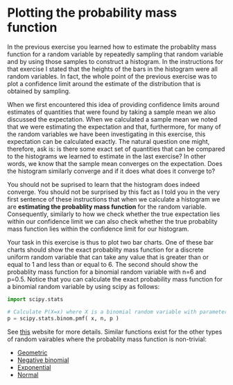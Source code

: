 # Plotting the probability mass function

In the previous exercise you learned how to estimate the probablity mass function for a random variable by repeatedly sampling that random variable and by using those samples to construct a histogram.  In the instructions for that exercise I stated that the heights of the bars in the histogram were all random variables.  In fact, the whole point of the previous exercise was to plot a confidence limit around the estimate of the distribution that is obtained by sampling.

When we first encountered this idea of providing confidence limits around estimates of quantities that were found by taking a sample mean we also discussed  the expectation.  When we calculated a sample mean we noted that we were estimating the expectation and that, furthermore, for many of the random variables we have been investigating in this exercise, this expectation can be calculated exactly.  The natural question one might, therefore, ask is: is there some exact set of quantities that can be compared to the histograms we learned to estimate in the last exercise?  In other words, we know that the sample mean converges on the expectation.  Does the histogram similarly converge and if it does what does it converge to?

You should not be suprised to learn that the histogram does indeed converge.  You should not be surprised by this fact as I told you in the very first sentence of these instructions that when we calculate a histogram we are __estimating the probablity mass function__ for the random variable.  Consequently, similarly to how we check whether the true expectation lies within our confidence limit we can also check whether the true probablity mass function lies within the confidence limit for our histogram.

Your task in this exercise is thus to plot two bar charts.  One of these bar charts should show the exact probablity mass function for a discrete uniform random variable that can take any value that is greater than or equal to 1 and less than or equal to 6.  The second should show the probablity mass function for a binomial random variable with n=6 and p=0.5.  Notice that you can calculate the exact probability mass function for a binomial random variable by using scipy as follows:

```python
import scipy.stats

# Calculate P(X=x) where X is a binomial random variable with parameters n and p
p = scipy.stats.binom.pmf( x, n, p )
```

See [this](https://docs.scipy.org/doc/scipy-0.14.0/reference/generated/scipy.stats.binom.html) website for more details.  Similar functions exist for the other types of random vairables where the probablity mass function is non-trivial:

* [Geometric]()
* [Negative binomial](https://docs.scipy.org/doc/scipy/reference/generated/scipy.stats.nbinom.html)
* [Exponential](https://docs.scipy.org/doc/scipy/reference/generated/scipy.stats.expon.html)
* [Normal](https://docs.scipy.org/doc/scipy/reference/generated/scipy.stats.norm.html)
